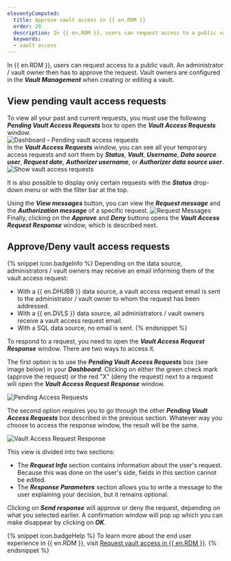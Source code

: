 ```yaml
---
eleventyComputed:
  title: Approve vault access in {{ en.RDM }}
  order: 20
  description: In {{ en.RDM }}, users can request access to a public vault. An administrator / vault owner then has to approve the request.
  keywords: 
  - vault access
---
```

In {{ en.RDM }}, users can request access to a public vault. An administrator / vault owner then has to approve the request. Vault owners are configured in the ***Vault Management*** when creating or editing a vault.

## View pending vault access requests

To view all your past and current requests, you must use the following ***Pending Vault Access Requests*** box to open the ***Vault Access Requests*** window.  
![Dashboard – Pending vault access requests](https://webdevolutions.azureedge.net/docs/en/rdm/windows/RDMWin2157.png)  
In the ***Vault Access Requests*** window, you can see all your temporary access requests and sort them by ***Status***, ***Vault***, ***Username***, ***Data source user***, ***Request date***, ***Authorizer username***, or ***Authorizer data source user***.  
![Show vault access requests](https://webdevolutions.azureedge.net/docs/en/rdm/windows/RDMWin2158.png)  

It is also possible to display only certain requests with the ***Status*** drop-down menu or with the filter bar at the top.

Using the ***View messages*** button, you can view the ***Request message*** and the ***Authorization message*** of a specific request.
![Request Messages](https://webdevolutions.azureedge.net/docs/en/rdm/windows/RDMWin2076.png)  
Finally, clicking on the ***Approve*** and ***Deny*** buttons opens the ***Vault Access Request Response*** window, which is described next.

## Approve/Deny vault access requests

{% snippet icon.badgeInfo %} 
Depending on the data source, administrators / vault owners may receive an email informing them of the vault access request:  
* With a {{ en.DHUBB }} data source, a vault access request email is sent to the administrator / vault owner to whom the request has been addressed.
* With a {{ en.DVLS }} data source, all administrators / vault owners receive a vault access request email.
* With a SQL data source, no email is sent.
{% endsnippet %}

To respond to a request, you need to open the ***Vault Access Request Response*** window. There are two ways to access it.

The first option is to use the ***Pending Vault Access Requests*** box (see image below) in your ***Dashboard***. Clicking on either the green check mark (approve the request) or the red "X" (deny the request) next to a request will open the ***Vault Access Request Response*** window.

![Pending Access Requests](https://webdevolutions.azureedge.net/docs/en/rdm/windows/RDMWin2159.png)

The second option requires you to go through the other ***Pending Vault Access Requests*** box described in the previous section. Whatever way you choose to access the response window, the result will be the same.

![Vault Access Request Response](https://webdevolutions.azureedge.net/docs/en/rdm/windows/RDMWin2160.png)

This view is divided into two sections:

* The ***Request Info*** section contains information about the user's request. Because this was done on the user's side, fields in this section cannot be edited.
* The ***Response Parameters*** section allows you to write a message to the user explaining your decision, but it remains optional.  

Clicking on ***Send response*** will approve or deny the request, depending on what you selected earlier. A confirmation window will pop up which you can make disappear by clicking on ***OK***.

{% snippet icon.badgeHelp %} 
To learn more about the end user experience in {{ en.RDM }}, visit [Request vault access in {{ en.RDM }}](/rdm/windows/user-interface/content-area/vault-access-rdm/request-vault-access).
{% endsnippet %}

